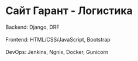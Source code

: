 
# Сайт Гарант - Логистика
Backend: Django, DRF
<br>
<br>
Frontend: HTML/CSS/JavaScript, Bootstrap
<br>
<br>
DevOps: Jenkins, Ngnix, Docker, Gunicorn


